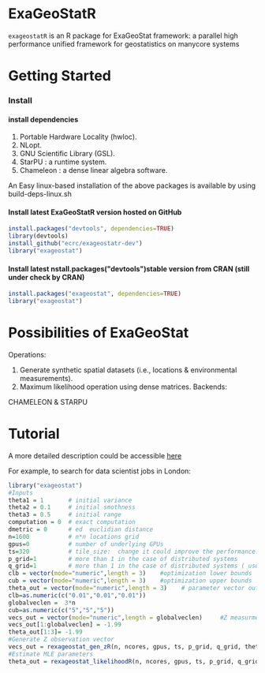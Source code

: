 ExaGeoStatR
===========

`exageostatR` is an R package for ExaGeoStat framework: a parallel high performance unified framework for geostatistics on manycore systems

Getting Started
===============

### Install

#### install dependencies
1. Portable Hardware Locality (hwloc).
2. NLopt.
3. GNU Scientific Library (GSL).
4. StarPU : a runtime system.
5. Chameleon : a dense linear algebra software.

An Easy linux-based installation of the above packages is available by using  build-deps-linux.sh


#### Install latest ExaGeoStatR version hosted on GitHub
```r
install.packages("devtools", dependencies=TRUE)
library(devtools)
install_github("ecrc/exageostatr-dev")
library("exageostat")
```


#### Install latest nstall.packages("devtools")stable version from CRAN (still under check by CRAN)
``` r
install.packages("exageostat", dependencies=TRUE)
library("exageostat")
```

Possibilities of ExaGeoStat
===========================

Operations:

1. Generate synthetic spatial datasets (i.e., locations & environmental measurements).
2. Maximum likelihood operation using dense matrices.
Backends:

CHAMELEON & STARPU

Tutorial
========

A more detailed description could be accessible [here](https://github.com/ecrc/exageostat)

For example, to search for data scientist jobs in London:
```r
library("exageostat")
#Inputs
theta1 = 1       # initial variance
theta2 = 0.1     # initial smothness
theta3 = 0.5     # initial range
computation = 0  # exact computation
dmetric = 0      # ed  euclidian distance
n=1600           # n*n locations grid 
gpus=0           # number of underlying GPUs
ts=320           # tile_size:  change it could improve the performance. No fixed value can be given
p_grid=1         # more than 1 in the case of distributed systems 
q_grid=1         # more than 1 in the case of distributed systems ( usually equals to p_grid)
clb = vector(mode="numeric",length = 3)    #optimization lower bounds
cub = vector(mode="numeric",length = 3)    #optimization upper bounds
theta_out = vector(mode="numeric",length = 3)    # parameter vector output
clb=as.numeric(c("0.01","0.01","0.01"))
globalveclen =  3*n
cub=as.numeric(c("5","5","5"))
vecs_out = vector(mode="numeric",length = globalveclen)     #Z measurments of n locations
vecs_out[1:globalveclen] = -1.99
theta_out[1:3]= -1.99
#Generate Z observation vector
vecs_out = rexageostat_gen_zR(n, ncores, gpus, ts, p_grid, q_grid, theta1, theta2, theta3, computation, dmetric, globalveclen)
#Estimate MLE parameters
theta_out = rexageostat_likelihoodR(n, ncores, gpus, ts, p_grid, q_grid,  vecs_out[1:n],  vecs_out[n+1:(2*n)],  vecs_out[(2*n+1):(3*n)], clb, cub, computation, dmetric)
```
